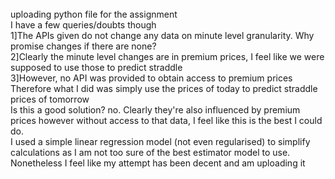 <br>
uploading python file for the assignment<br>
I have a few queries/doubts though<br>
1]The APIs given do not change any data on minute level granularity. Why promise changes if there are none?<br>
2]Clearly the minute level changes are in premium prices, I feel like we were supposed to use those to predict straddle<br>
3]However, no API was provided to obtain access to premium prices<br>
Therefore what I did was simply use the prices of today to predict straddle prices of tomorrow<br>
Is this a good solution? no. Clearly they're also influenced by premium prices however without access to that data, I feel like this is the best I could do.<br>
I used a simple linear regression model (not even regularised) to simplify calculations as I am not too sure of the best estimator model to use.<br>
Nonetheless I feel like my attempt has been decent and am uploading it<br>
 
